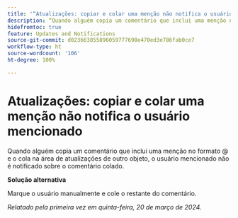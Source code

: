 ```yaml
---
title: '“Atualizações: copiar e colar uma menção não notifica o usuário mencionado”'
description: “Quando alguém copia um comentário que inclui uma menção no formato @ e o cola na área de atualizações de outro objeto, o usuário mencionado não é notificado sobre o comentário colado.”
hidefromtoc: true
feature: Updates and Notifications
source-git-commit: d023663855896059777698e470ed3e786fab0ce7
workflow-type: ht
source-wordcount: '106'
ht-degree: 100%

---
```



# Atualizações: copiar e colar uma menção não notifica o usuário mencionado

Quando alguém copia um comentário que inclui uma menção no formato @ e o cola na área de atualizações de outro objeto, o usuário mencionado não é notificado sobre o comentário colado.

**Solução alternativa**

Marque o usuário manualmente e cole o restante do comentário.

_Relatado pela primeira vez em quinta-feira, 20 de março de 2024._
